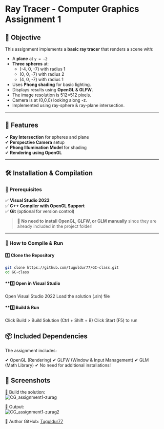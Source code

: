 # Ray Tracer - Computer Graphics Assignment 1

## 🎯 Objective  
This assignment implements a **basic ray tracer** that renders a scene with:  
- A **plane** at `y = -2`  
- **Three spheres** at:  
  - (-4, 0, -7) with radius 1  
  - (0, 0, -7) with radius 2  
  - (4, 0, -7) with radius 1  
- Uses **Phong shading** for basic lighting.  
- Displays results using **OpenGL & GLFW**.
- The image resolution is 512×512 pixels.
- Camera is at (0,0,0) looking along -z.
- Implemented using ray-sphere & ray-plane intersection.

---

## 🚀 Features  
✔ **Ray Intersection** for spheres and plane  
✔ **Perspective Camera** setup  
✔ **Phong Illumination Model** for shading  
✔ **Rendering using OpenGL**  

---

## 🛠 Installation & Compilation  

### **🔹 Prerequisites**  
✅ **Visual Studio 2022**  
✅ **C++ Compiler with OpenGL Support**  
✅ **Git** (optional for version control)  

> 🚀 **No need to install OpenGL, GLFW, or GLM manually** since they are already included in the project folder!  

---

### **🔹 How to Compile & Run**  

#### **1️⃣ Clone the Repository**  
```sh
git clone https://github.com/tuguldur77/GC-class.git
cd GC-class
```

#### **2️⃣ Open in Visual Studio
Open Visual Studio 2022
Load the solution (.sln) file
#### **3️⃣ Build & Run
Click Build > Build Solution (Ctrl + Shift + B)
Click Start (F5) to run

## 📦 Included Dependencies
The assignment includes:

✔ OpenGL (Rendering)
✔ GLFW (Window & Input Management)
✔ GLM (Math Library)
✔ No need for additional installations!

## 📸 Screenshots

 🤖 Build the solution: </br>
![CG_assignment1-zurag](https://github.com/user-attachments/assets/58b1560d-e9bb-4f96-a483-ca107c79c621)

 🦾 Output: </br>
![CG_assignment1-zurag2](https://github.com/user-attachments/assets/a7ca82e5-2329-490a-8ee5-95d587435d71)

📌 Author
GitHub: [Tuguldur77](https://github.com/tuguldur77)

